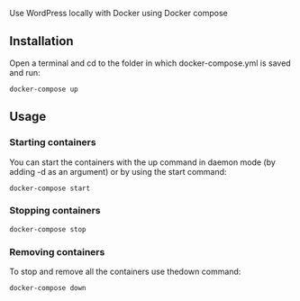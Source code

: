 Use WordPress locally with Docker using Docker compose

## Installation
 Open a terminal and cd to the folder in which docker-compose.yml is saved and run:<br />
 ```
 docker-compose up
 ```
## Usage
### Starting containers

You can start the containers with the up command in daemon mode (by adding -d as an argument) or by using the start command:
```
docker-compose start
```
### Stopping containers
```
docker-compose stop
```
### Removing containers

To stop and remove all the containers use thedown command:
```
docker-compose down
```
